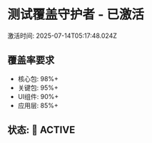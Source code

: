 # 测试覆盖守护者 - 已激活
激活时间: 2025-07-14T05:17:48.024Z

## 覆盖率要求
- 核心包: 98%+
- 关键包: 95%+
- UI组件: 90%+
- 应用层: 85%+

## 状态: 🔴 ACTIVE
